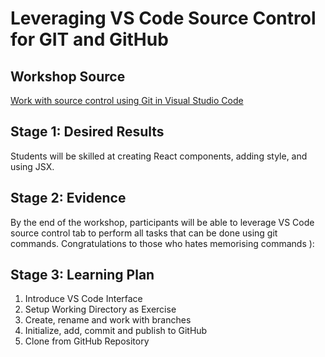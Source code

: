 # Leveraging VS Code Source Control for GIT and GitHub

## Workshop Source

[Work with source control using Git in Visual Studio Code]([https://docs.microsoft.com/learn/modules/react-get-started/?WT.mc_id=academic-56602-chrhar](https://docs.microsoft.com/en-us/learn/modules/work-source-control-git/))

## Stage 1: Desired Results

Students will be skilled at creating React components, adding style, and using JSX.

## Stage 2: Evidence

By the end of the workshop, participants will be able to leverage VS Code source control tab to perform all tasks that can be done using git commands. Congratulations to those who hates memorising commands ):

## Stage 3: Learning Plan

1. Introduce VS Code Interface
1. Setup Working Directory as Exercise
1. Create, rename and work with branches
1. Initialize, add, commit and publish to GitHub
1. Clone from GitHub Repository 
